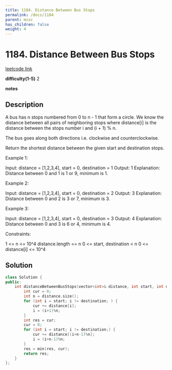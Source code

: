 ```yaml
---
title: 1184. Distance Between Bus Stops
permalink: /docs/1184
parent: misc
has_children: false
weight: 4
---
```

# 1184. Distance Between Bus Stops
[leetcode link](https://leetcode.com/problems/distance-between-bus-stops/)

**difficulty(1-5)** 
2

**notes** 


## Description
A bus has n stops numbered from 0 to n - 1 that form a circle. We know the distance between all pairs of neighboring stops where distance[i] is the distance between the stops number i and (i + 1) % n.

The bus goes along both directions i.e. clockwise and counterclockwise.

Return the shortest distance between the given start and destination stops.

 

Example 1:



Input: distance = [1,2,3,4], start = 0, destination = 1
Output: 1
Explanation: Distance between 0 and 1 is 1 or 9, minimum is 1.
 

Example 2:



Input: distance = [1,2,3,4], start = 0, destination = 2
Output: 3
Explanation: Distance between 0 and 2 is 3 or 7, minimum is 3.
 

Example 3:



Input: distance = [1,2,3,4], start = 0, destination = 3
Output: 4
Explanation: Distance between 0 and 3 is 6 or 4, minimum is 4.
 

Constraints:

1 <= n <= 10^4
distance.length == n
0 <= start, destination < n
0 <= distance[i] <= 10^4

## Solution
```c++
class Solution {
public:
    int distanceBetweenBusStops(vector<int>& distance, int start, int destination) {
        int cur = 0;
        int n = distance.size();
        for (int i = start; i != destination; ) {
            cur += distance[i];
            i = (i+1)%n;
        }
        int res = cur;
        cur = 0;
        for (int i = start; i != destination;) {
            cur += distance[(i+n-1)%n];
            i = (i+n-1)%n;
        }
        res = min(res, cur);
        return res;
    }
};
``` 

<!-- 
Default label
{: .label }

Blue label
{: .label .label-blue }

Stable
{: .label .label-green }

New release
{: .label .label-purple }

Coming soon
{: .label .label-yellow }

Deprecated
{: .label .label-red } -->
